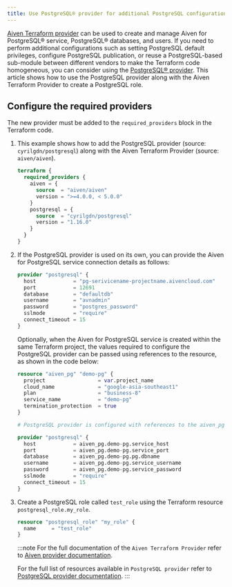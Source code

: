```yaml
---
title: Use PostgreSQL® provider for additional PostgreSQL configurations
---
```


[Aiven Terraform
provider](https://registry.terraform.io/providers/aiven/aiven/latest/docs)
can be used to create and manage Aiven for PostgreSQL® service,
PostgreSQL® databases, and users. If you need to perform additional
configurations such as setting PostgreSQL default privileges, configure
PostgreSQL publication, or reuse a PostgreSQL-based sub-module between
different vendors to make the Terraform code homogeneous, you can
consider using the [PostgreSQL®
provider](https://registry.terraform.io/providers/cyrilgdn/postgresql/latest/docs).
This article shows how to use the PostgreSQL provider along with the
Aiven Terraform Provider to create a PostgreSQL role.

## Configure the required providers

The new provider must be added to the `required_providers` block in the
Terraform code.

1.  This example shows how to add the PostgreSQL provider (source:
    `cyrilgdn/postgresql`) along with the Aiven Terraform Provider
    (source: `aiven/aiven`).

    ``` terraform
    terraform {
      required_providers {
        aiven = {
          source  = "aiven/aiven"
          version = ">=4.0.0, < 5.0.0"
        }
        postgresql = {
          source  = "cyrilgdn/postgresql"
          version = "1.16.0"
        }        
      }
    }
    ```

2.  If the PostgreSQL provider is used on its own, you can provide the
    Aiven for PostgreSQL service connection details as follows:

    ``` terraform
    provider "postgresql" {
      host            = "pg-serivicename-projectname.aivencloud.com"
      port            = 12691
      database        = "defaultdb"
      username        = "avnadmin"
      password        = "postgres_password"
      sslmode         = "require"
      connect_timeout = 15
    }
    ```

    Optionally, when the Aiven for PostgreSQL service is created within
    the same Terraform project, the values required to configure the
    PostgreSQL provider can be passed using references to the resource,
    as shown in the code below:

    ``` terraform
    resource "aiven_pg" "demo-pg" {
      project                 = var.project_name
      cloud_name              = "google-asia-southeast1"
      plan                    = "business-8"
      service_name            = "demo-pg"
      termination_protection  = true
    }

    # PostgreSQL provider is configured with references to the aiven_pg.demo-pg resource.

    provider "postgresql" {
      host            = aiven_pg.demo-pg.service_host
      port            = aiven_pg.demo-pg.service_port
      database        = aiven_pg.demo-pg.pg.dbname
      username        = aiven_pg.demo-pg.service_username
      password        = aiven_pg.demo-pg.service_password
      sslmode         = "require"
      connect_timeout = 15
    }
    ```

3.  Create a PostgreSQL role called `test_role` using the Terraform
    resource `postgresql_role.my_role`.

    ``` terraform
    resource "postgresql_role" "my_role" {
      name     = "test_role"
    }
    ```

    :::note
    For the full documentation of the `Aiven Terraform Provider` refer
    to [Aiven provider
    documentation](https://registry.terraform.io/providers/aiven/aiven/latest/docs).

    For the full list of resources available in `PostgreSQL provider`
    refer to [PostgreSQL provider
    documentation](https://registry.terraform.io/providers/cyrilgdn/postgresql/latest/docs).
    :::
